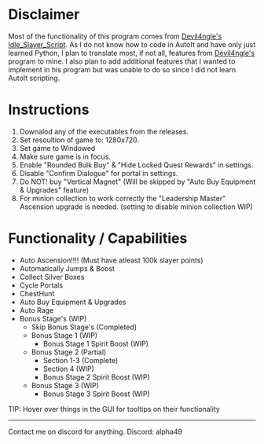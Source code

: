 # Disclaimer
Most of the functionality of this program comes from [Devil4ngle's Idle_Slayer_Script](https://github.com/Devil4ngle/Idle_Slayer_Script). As I do not know how to code in AutoIt and have only just learned Python, I plan to translate most, if not all, features from [Devil4ngle's](https://github.com/Devil4ngle/Idle_Slayer_Script) program to mine. I also plan to add additional features that I wanted to implement in his program but was unable to do so since I did not learn AutoIt scripting.

# Instructions
1. Downalod any of the executables from the releases.
2. Set resoultion of game to: 1280x720.
3. Set game to Windowed
4. Make sure game is in focus.
5. Enable "Rounded Bulk Buy" & "Hide Locked Quest Rewards" in settings.
6. Disable "Confirm Dialogue" for portal in settings.
7. Do NOT! buy "Vertical Magnet" (Will be skipped by "Auto Buy Equipment & Upgrades" feature)
8. For minion collection to work correctly the "Leadership Master" Ascension upgrade is needed. (setting to disable minion collection WIP) 

# Functionality / Capabilities
- Auto Ascension!!!! (Must have atleast 100k slayer points)
- Automatically Jumps & Boost
- Collect Silver Boxes
- Cycle Portals
- ChestHunt
- Auto Buy Equipment & Upgrades
- Auto Rage
- Bonus Stage's (WIP)
  - Skip Bonus Stage's (Completed)
  - Bonus Stage 1 (WIP)
    - Bonus Stage 1 Spirit Boost (WIP)
  - Bonus Stage 2 (Partial)
    - Section 1-3 (Complete)
    - Section 4 (WIP)
    - Bonus Stage 2 Spirit Boost (WIP)
  - Bonus Stage 3 (WIP)
    - Bonus Stage 3 Spirit Boost (WIP)

TIP: Hover over things in the GUI for tooltips on their functionality

---

Contact me on discord for anything.
Discord: alpha49
